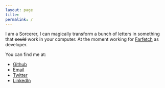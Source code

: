 ```yaml
---
layout: page
title: 
permalink: /
---
```


I am a Sorcerer, I can magically transform a bunch of letters in something that ~~could~~ work in your computer. At the moment working for [Farfetch](https://farfetchcareers.com) as developer.

You can find me at:
 - [Github](https://github.com/oandreeeee)
 - [Email](mailto:andrecorreiait@gmail.com)
 - [Twitter](https://twitter.com/oandreeeee)
 - [LinkedIn](https://www.linkedin.com/in/andcorreia)

